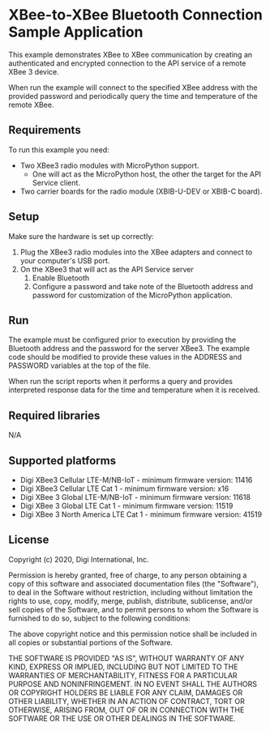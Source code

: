 XBee-to-XBee Bluetooth Connection Sample Application
======================================

This example demonstrates XBee to XBee communication by creating an
authenticated and encrypted connection to the API service of a remote
XBee 3 device.

When run the example will connect to the specified XBee address with
the provided password and periodically query the time and temperature
of the remote XBee.

Requirements
------------

To run this example you need:

* Two XBee3 radio modules with MicroPython support.
    * One will act as the MicroPython host, the other the target for
      the API Service client.
* Two carrier boards for the radio module (XBIB-U-DEV or XBIB-C board).

Setup
-----

Make sure the hardware is set up correctly:

1. Plug the XBee3 radio modules into the XBee adapters and connect to
   your computer's USB port.
2. On the XBee3 that will act as the API Service server
   1. Enable Bluetooth
   2. Configure a password and take note of the Bluetooth address and
      password for customization of the MicroPython application.

Run
---

The example must be configured prior to execution by providing the
Bluetooth address and the password for the server XBee3. The example
code should be modified to provide these values in the ADDRESS and
PASSWORD variables at the top of the file.

When run the script reports when it performs a query and provides
interpreted response data for the time and temperature when it is
received.

Required libraries
--------------------

N/A

Supported platforms
-------------------

* Digi XBee3 Cellular LTE-M/NB-IoT - minimum firmware version: 11416
* Digi XBee3 Cellular LTE Cat 1 - minimum firmware version: x16
* Digi XBee 3 Global LTE-M/NB-IoT - minimum firmware version: 11618
* Digi XBee 3 Global LTE Cat 1 - minimum firmware version: 11519
* Digi XBee 3 North America LTE Cat 1 - minimum firmware version: 41519

License
-------

Copyright (c) 2020, Digi International, Inc.

Permission is hereby granted, free of charge, to any person obtaining a copy
of this software and associated documentation files (the "Software"), to deal
in the Software without restriction, including without limitation the rights
to use, copy, modify, merge, publish, distribute, sublicense, and/or sell
copies of the Software, and to permit persons to whom the Software is
furnished to do so, subject to the following conditions:

The above copyright notice and this permission notice shall be included in all
copies or substantial portions of the Software.

THE SOFTWARE IS PROVIDED "AS IS", WITHOUT WARRANTY OF ANY KIND, EXPRESS OR
IMPLIED, INCLUDING BUT NOT LIMITED TO THE WARRANTIES OF MERCHANTABILITY,
FITNESS FOR A PARTICULAR PURPOSE AND NONINFRINGEMENT. IN NO EVENT SHALL THE
AUTHORS OR COPYRIGHT HOLDERS BE LIABLE FOR ANY CLAIM, DAMAGES OR OTHER
LIABILITY, WHETHER IN AN ACTION OF CONTRACT, TORT OR OTHERWISE, ARISING FROM,
OUT OF OR IN CONNECTION WITH THE SOFTWARE OR THE USE OR OTHER DEALINGS IN THE
SOFTWARE.
